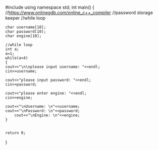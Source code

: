 #include<iostream>
using namespace std;
int main()
{
	//https://www.onlinegdb.com/online_c++_compiler
	//password storage keeper
	//while loop 
	
	char username[10];
	char password[10];
	char engine[10];
    
    //while loop
    int a;
    a=1;
    while(a<4)
	{
	cout<<"\n\nplease input username: "<<endl;
	cin>>username;
	
	cout<<"please input password: "<<endl;
	cin>>password;
	
	cout<<"please enter engine: "<<endl;
	cin>>engine;

	cout<<"\nUsername: \n"<<username;
   	cout<<"\nPassword: \n"<<password;
    	cout<<"\nEngine: \n"<<engine;
	}
	
	
	return 0;
}
